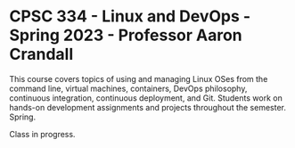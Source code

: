 # CPSC 334 - Linux and DevOps - Spring 2023 - Professor Aaron Crandall

This course covers topics of using and managing Linux OSes from the command line, 
virtual machines, containers, DevOps philosophy, continuous integration, continuous deployment, 
and Git. Students work on hands-on development assignments and projects throughout the semester. Spring.

Class in progress.